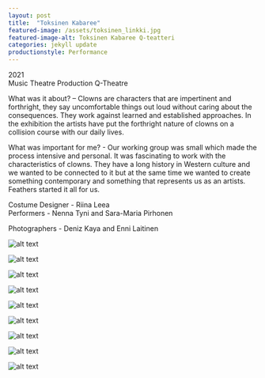 ```yaml
---
layout: post
title:  "Toksinen Kabaree"
featured-image: /assets/toksinen_linkki.jpg
featured-image-alt: Toksinen Kabaree Q-teatteri
categories: jekyll update
productionstyle: Performance
---
```

  2021  
  Music Theatre Production
  Q-Theatre

<div class="post-text-alone">  
  What was it about? – Clowns are characters that are impertinent and forthright, they say uncomfortable things out loud without caring about the consequences. They work against learned and established approaches. In the exhibition the artists have put the forthright nature of clowns on a collision course with our daily lives.  
<p></p>
  What was important for me? - Our working group was small which made the process intensive and personal. It was fascinating to work with the characteristics of clowns. They have a long history in Western culture and we wanted to be connected to it but at the same time we wanted to create something contemporary and something that represents us as an artists. Feathers started it all for us.  
</div>  
<p></p>

  Costume Designer - Riina Leea  
  Performers - Nenna Tyni and Sara-Maria Pirhonen  

  Photographers - Deniz Kaya and Enni Laitinen  


![alt text](/assets/projects/klovnit3.jpg)

![alt text](/assets/projects/klovnit9.jpg)

![alt text](/assets/projects/klovnit5.jpg)

![alt text](/assets/projects/klovnit1.jpg)

![alt text](/assets/projects/klovnit2.jpg)

![alt text](/assets/projects/klovnit6.jpg)

![alt text](/assets/projects/klovnit7.jpg)

![alt text](/assets/projects/klovnit8.jpg)

![alt text](/assets/projects/klovnit4.jpg)
